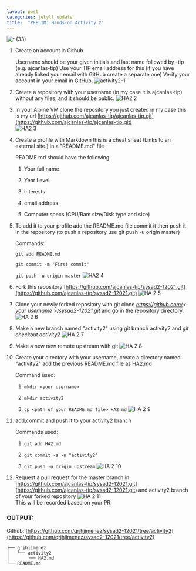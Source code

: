 ```yaml
---
layout: post
categories: jekyll update
title:  "PRELIM: Hands-on Activity 2"
---
```

![r (33)](https://user-images.githubusercontent.com/75419236/104220518-95267180-547a-11eb-98d4-01cfea075573.png)
1. Create an account in Github  

	 Username should be your given initials and last name followed by -tip (e.g.  ajcanlas-tip)
	 Use your TIP email address for this (if you have already linked your email with GitHub create a separate one)
	 Verify your account in your email in GitHub,
![activity2-1](https://user-images.githubusercontent.com/75419236/104205490-6eac0a80-5469-11eb-9f03-3756e2c481a8.png)  

2. Create a repository with your username (in my case it is ajcanlas-tip) without any files, and it should be public.
![HA2 2](https://user-images.githubusercontent.com/75419236/104205960-f5f97e00-5469-11eb-891b-3eb7fae735d3.png)  

3. In your Alpine VM clone the repository you just created in my case this is my url [https://github.com/ajcanlas-tip/ajcanlas-tip.git](https://github.com/ajcanlas-tip/ajcanlas-tip.git)  
![HA2 3](https://user-images.githubusercontent.com/75419236/104206321-54bef780-546a-11eb-9a73-a39f8a6b7f30.png)

4. Create a profile with Markdown this is a cheat sheat (Links to an external site.) in a "README.md" file

	 README.md should have the following:
    1. Your full name

    2. Year Level

    3. Interests

    4. email address

    5. Computer specs (CPU/Ram size/Disk type and size)

5. To add it to your profile add the README.md file commit it then push it in the repository (to push a repository use git push -u origin master)

	 Commands:

	 `git add README.md`

	 `git commit -m "First commit"`

	 `git push -u origin master`
![HA2 4](https://user-images.githubusercontent.com/75419236/104207112-31487c80-546b-11eb-86f2-bfeec08efa09.png)
6. Fork this repository [https://github.com/ajcanlas-tip/sysad2-12021.git](https://github.com/ajcanlas-tip/sysad2-12021.git)
![HA 2 5](https://user-images.githubusercontent.com/75419236/104208717-c3e91b80-546b-11eb-97ac-cb234c7385bd.png)  
7. Clone your newly forked repository with git clone *https://github.com/< your username >/sysad2-12021.git* and  go in the repository directory.
![HA 2 6](https://user-images.githubusercontent.com/75419236/104208705-c186c180-546b-11eb-94c0-0ea2436c9fa5.png)
8. Make a new branch named "activity2" using git branch activity2 and *git checkout activity2*
![HA 2 7 ](https://user-images.githubusercontent.com/75419236/104208844-f135c980-546b-11eb-9ce3-3c5ae160c66e.png)
9. Make a new new remote upstream with git 
![HA 2 8](https://user-images.githubusercontent.com/75419236/104208847-f266f680-546b-11eb-94e0-5ab3c2042175.png)
10. Create your directory with your username, create a directory named "activity2" add the previous README.md file as HA2.md

	Command used:

    1.  `mkdir <your username>`

    2. `mkdir activity2`

    3. `cp <path of your README.md file> HA2.md`
![HA 2 9](https://user-images.githubusercontent.com/75419236/104209195-5b4e6e80-546c-11eb-9f29-9fcbb461e76f.png)
11. add,commit and push it to your activity2 branch

	 Commands used:

    1. `git add HA2.md`

    2. `git commit -s -n "activity2"`

    3. `git push -u origin upstream`
![HA 2 10](https://user-images.githubusercontent.com/75419236/104209878-31497c00-546d-11eb-91e4-64d39116d761.png)

12. Request a pull request for the master branch in [https://github.com/ajcanlas-tip/sysad2-12021.git] (https://github.com/ajcanlas-tip/sysad2-12021.git) and activity2 branch of your forked repository
![HA 2 11](https://user-images.githubusercontent.com/75419236/104209877-30b0e580-546d-11eb-9d02-16967b137009.png)  
	 This will be recorded based on your PR.  

### OUTPUT:  
Github: [https://github.com/qrjhjimenez/sysad2-12021/tree/activity2](https://github.com/qrjhjimenez/sysad2-12021/tree/activity2)  

`├── qrjhjimenez`  
`│   └── activity2`  
`│       └── HA2.md`  
`└── README.md`  

